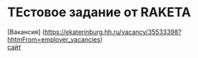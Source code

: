 # ТЕстовое задание от RAKETA

[Вакансия] (https://ekaterinburg.hh.ru/vacancy/35533398?hhtmFrom=employer_vacancies)  
[сайт](https://www.raketa.world/)
